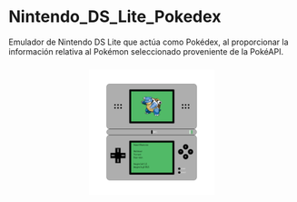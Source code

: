 # Nintendo_DS_Lite_Pokedex
Emulador de Nintendo DS Lite que actúa como Pokédex, al proporcionar la información relativa al Pokémon seleccionado proveniente de la PokéAPI.

###

<div align="center">
  <img align="center" height="220" src="https://raw.githubusercontent.com/joaquinvictorias/Nintendo_DS_Lite_Pokedex/main/NintendoDSLite.png"  />
</div>

###
